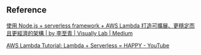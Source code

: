 ## Reference

[使用 Node.js + serverless framework + AWS Lambda 打造可擴展、更穩定而且更經濟的架構 | by 李至青 | Visually Lab | Medium](https://medium.com/visuallylab/使用-node-js-serverless-framework-aws-lambda-打造可擴展-更穩定而且更經濟的架構-6a54b51b8988)

[AWS Lambda Tutorial: Lambda + Serverless = HAPPY - YouTube](https://www.youtube.com/watch?v=71cd5XerKss)

